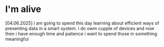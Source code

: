 # I'm alive # 
[04.06.2025]
i am going to spend this day learning about efficient ways of presenting data in a smart system. i do owm cupple of devices and now then i have enough time and patience i want to spend those in something meaningful 
